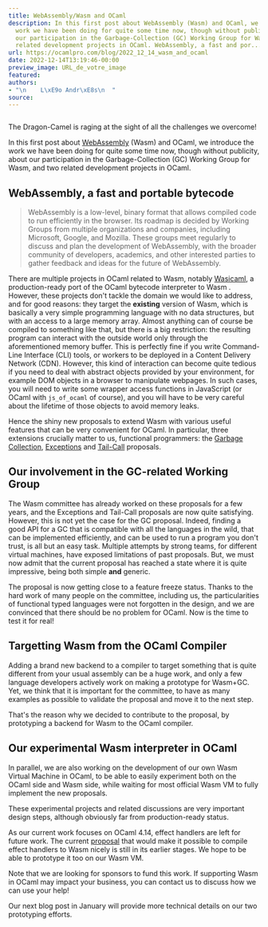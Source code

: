 ```yaml
---
title: WebAssembly/Wasm and OCaml
description: In this first post about WebAssembly (Wasm) and OCaml, we introduce the
  work we have been doing for quite some time now, though without publicity, about
  our participation in the Garbage-Collection (GC) Working Group for Wasm, and two
  related development projects in OCaml. WebAssembly, a fast and por...
url: https://ocamlpro.com/blog/2022_12_14_wasm_and_ocaml
date: 2022-12-14T13:19:46-00:00
preview_image: URL_de_votre_image
featured:
authors:
- "\n    L\xE9o Andr\xE8s\n  "
source:
---
```


<p></p>
<div class="figure">
  <p>
    <img src="https://ocamlpro.com/blog/assets/img/dalle_dragon_camel.png" alt=""/>
    </p><div class="caption">
      The Dragon-Camel is raging at the sight of all the challenges we overcome!
    </div>
  
</div>
<p>In this first post about <a href="https://webassembly.org/">WebAssembly</a> (Wasm) and OCaml, we introduce
the work we have been doing for quite some time now, though without
publicity, about our participation in the Garbage-Collection (GC)
Working Group for Wasm, and two related development projects in OCaml.</p>
<h2>WebAssembly, a fast and portable bytecode</h2>
<blockquote>
<p>WebAssembly is a low-level, binary format that allows compiled code
to run efficiently in the browser. Its roadmap is decided by Working
Groups from multiple organizations and companies, including
Microsoft, Google, and Mozilla. These groups meet regularly to
discuss and plan the development of WebAssembly, with the broader
community of developers, academics, and other interested parties to
gather feedback and ideas for the future of WebAssembly.</p>
</blockquote>
<p>There are multiple projects in OCaml related to Wasm, notably
<a href="https://github.com/remixlabs/wasicaml">Wasicaml</a>, a production-ready port of the OCaml bytecode interpreter
to Wasm . However, these projects don't tackle the domain we would
like to address, and for good reasons: they target the <strong>existing</strong>
version of Wasm, which is basically a very simple programming language
with no data structures, but with an access to a large memory
array. Almost anything can of course be compiled to something like
that, but there is a big restriction: the resulting program can
interact with the outside world only through the aforementioned memory buffer.
This is perfectly fine if you write Command-Line Interface (CLI) tools,
or workers to be deployed in a Content Delivery Network (CDN). However,
this kind of interaction can become quite tedious if you need to deal
with abstract objects provided by your environment, for example DOM
objects in a browser to manipulate webpages. In such cases, you will
need to write some wrapper access functions in JavaScript (or OCaml
with <code>js_of_ocaml</code> of course), and you will have to be very careful
about the lifetime of those objects to avoid memory leaks.</p>
<p>Hence the shiny new proposals to extend Wasm with various useful
features that can be very convenient for OCaml. In particular, three
extensions crucially matter to us, functional programmers: the
<a href="https://github.com/WebAssembly/gc/blob/main/proposals/gc/MVP.md">Garbage Collection</a>, <a href="https://github.com/WebAssembly/exception-handling/blob/main/proposals/exception-handling/Exceptions.md">Exceptions</a> and <a href="https://github.com/WebAssembly/tail-call/blob/main/proposals/tail-call/Overview.md">Tail-Call</a> proposals.</p>
<h2>Our involvement in the GC-related Working Group</h2>
<p>The Wasm committee has already worked on these proposals for a few
years, and the Exceptions and Tail-Call proposals are now quite
satisfying. However, this is not yet the case for the GC proposal. Indeed,
finding a good API for a GC that is compatible with all the languages
in the wild, that can be implemented efficiently, and can be used to
run a program you don't trust, is all but an easy task.
Multiple attempts by strong teams, for different virtual machines, have
exposed limitations of past proposals. But, we must now admit that the
current proposal has reached a state where it is quite impressive,
being both simple <strong>and</strong> generic.</p>
<p>The proposal is now getting close to a feature freeze status. Thanks
to the hard work of many people on the committee, including us, the
particularities of functional typed languages were not forgotten in
the design, and we are convinced that there should be no problem for
OCaml. Now is the time to test it for real!</p>
<h2>Targetting Wasm from the OCaml Compiler</h2>
<p>Adding a brand new backend to a compiler to target something that is
quite different from your usual assembly can be a huge work, and only
a few language developers actively work on making a prototype for
Wasm+GC. Yet, we think that it is important for the committee, to have
as many examples as possible to validate the proposal and move it to
the next step.</p>
<p>That's the reason why we decided to contribute to the proposal, by
prototyping a backend for Wasm to the OCaml compiler.</p>
<h2>Our experimental Wasm interpreter in OCaml</h2>
<p>In parallel, we are also working on the development of our own Wasm
Virtual Machine in OCaml, to be able to easily experiment both on the
OCaml side and Wasm side, while waiting for most official Wasm VM to
fully implement the new proposals.</p>
<p>These experimental projects and related discussions are very important
design steps, although obviously far from production-ready status.</p>
<p>As our current work focuses on OCaml 4.14, effect handlers are left for
future work. The current <a href="https://github.com/WebAssembly/stack-switching/blob/main/proposals/stack-switching/Overview.md">proposal</a> that would make it possible to
compile effect handlers to Wasm nicely is still in its earlier stages.
We hope to be able to prototype it too on our Wasm VM.</p>
<p>Note that we are looking for sponsors to fund this work. If supporting
Wasm in OCaml may impact your business, you can contact us to discuss
how we can use your help!</p>
<p>Our next blog post in January will provide more technical details on
our two prototyping efforts.</p>

